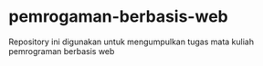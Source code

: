 # pemrogaman-berbasis-web
Repository ini digunakan untuk mengumpulkan tugas mata kuliah pemrograman berbasis web 
